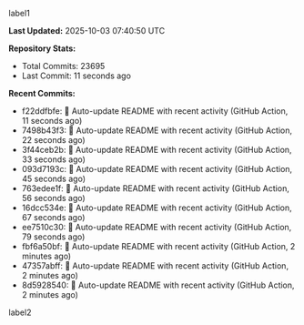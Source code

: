 
label1 
<!-- ACTIVITY_START -->
**Last Updated:** 2025-10-03 07:40:50 UTC

**Repository Stats:**
- Total Commits: 23695
- Last Commit: 11 seconds ago

**Recent Commits:**
- f22ddfbfe: 🤖 Auto-update README with recent activity (GitHub Action, 11 seconds ago)
- 7498b43f3: 🤖 Auto-update README with recent activity (GitHub Action, 22 seconds ago)
- 3f44ceb2b: 🤖 Auto-update README with recent activity (GitHub Action, 33 seconds ago)
- 093d7193c: 🤖 Auto-update README with recent activity (GitHub Action, 45 seconds ago)
- 763edee1f: 🤖 Auto-update README with recent activity (GitHub Action, 56 seconds ago)
- 16dcc534e: 🤖 Auto-update README with recent activity (GitHub Action, 67 seconds ago)
- ee7510c30: 🤖 Auto-update README with recent activity (GitHub Action, 79 seconds ago)
- fbf6a50bf: 🤖 Auto-update README with recent activity (GitHub Action, 2 minutes ago)
- 47357abff: 🤖 Auto-update README with recent activity (GitHub Action, 2 minutes ago)
- 8d5928540: 🤖 Auto-update README with recent activity (GitHub Action, 2 minutes ago)
<!-- ACTIVITY_END -->

label2
